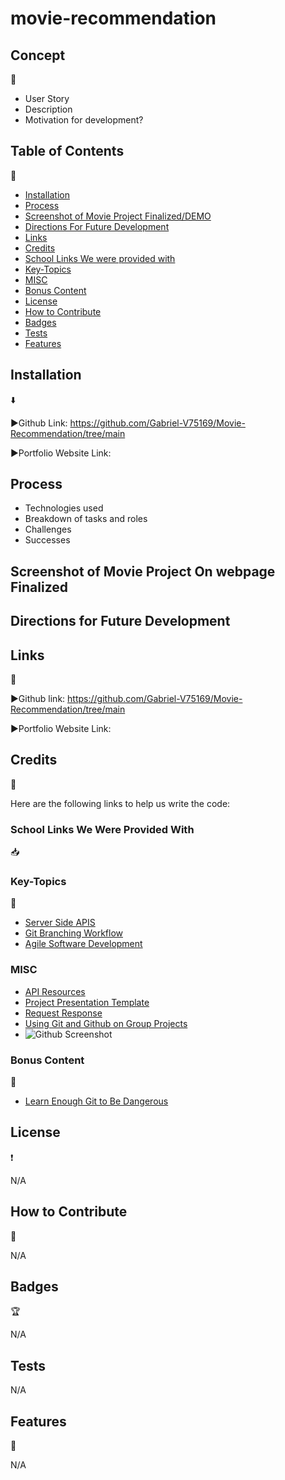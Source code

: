 # movie-recommendation

## Concept

:page_with_curl:

- User Story
- Description
- Motivation for development?

## Table of Contents

:bookmark_tabs:

- [Installation](#installation)
- [Process](#process)
- [Screenshot of Movie Project Finalized/DEMO](#screenshot-of-movie-project-on-webpage-finalized)
- [Directions For Future Development](#directions-for-future-development)
- [Links](#links)
- [Credits](#credits)
- [School Links We were provided with](#school-links-we-were-provided-with)
- [Key-Topics](#key-topics)
- [MISC](#misc)
- [Bonus Content](#bonus-content)
- [License](#license)
- [How to Contribute](#how-to-contribute)
- [Badges](#badges)
- [Tests](#tests)
- [Features](#features)

## Installation

:arrow_down:

:arrow_forward:Github Link: https://github.com/Gabriel-V75169/Movie-Recommendation/tree/main 

:arrow_forward:Portfolio Website Link:

## Process

- Technologies used
- Breakdown of tasks and roles
- Challenges
- Successes

## Screenshot of Movie Project On webpage Finalized

## Directions for Future Development

## Links

:open_file_folder:

:arrow_forward:Github link: https://github.com/Gabriel-V75169/Movie-Recommendation/tree/main 

:arrow_forward:Portfolio Website Link:

## Credits

:name_badge:

Here are the following links to help us write the code:

### School Links We Were Provided With

:inbox_tray:

### Key-Topics

:school_satchel:

- [Server Side APIS](https://en.wikipedia.org/wiki/Web_API)
- [Git Branching Workflow](https://git-scm.com/book/en/v2/Git-Branching-Branching-Workflows)
- [Agile Software Development](https://en.wikipedia.org/wiki/Agile_software_development)

### MISC

- [API Resources](https://coding-boot-camp.github.io/full-stack/apis/api-resources)
- [Project Presentation Template](https://docs.google.com/presentation/d/10QaO9KH8HtUXj__81ve0SZcpO5DbMbqqQr4iPpbwKks/edit#slide=id.p)
- [Request Response](https://coding-boot-camp.github.io/full-stack/)
- [Using Git and Github on Group Projects](https://medium.com/@androidmatheny/using-git-and-github-on-group-projects-d636be2cdd4d)
- ![Github Screenshot](<Web capture_24-7-2023_215526_medium.com.jpeg>)

### Bonus Content

:floppy_disk:

- [Learn Enough Git to Be Dangerous](https://www.learnenough.com/git-tutorial/getting_started)

## License

:heavy_exclamation_mark:

N/A

## How to Contribute

:tada:

N/A

## Badges

:trophy:

N/A

## Tests

N/A

## Features

:sparkler:

N/A
